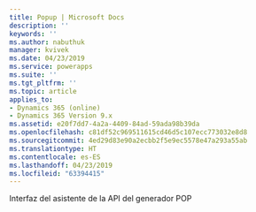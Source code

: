 ```yaml
---
title: Popup | Microsoft Docs
description: ''
keywords: ''
ms.author: nabuthuk
manager: kvivek
ms.date: 04/23/2019
ms.service: powerapps
ms.suite: ''
ms.tgt_pltfrm: ''
ms.topic: article
applies_to:
- Dynamics 365 (online)
- Dynamics 365 Version 9.x
ms.assetid: e20f7dd7-4a2a-4409-84ad-59ada98b39da
ms.openlocfilehash: c81df52c969511615cd46d5c107ecc773032e8d8
ms.sourcegitcommit: 4ed29d83e90a2ecbb2f5e9ec5578e47a293a55ab
ms.translationtype: HT
ms.contentlocale: es-ES
ms.lasthandoff: 04/23/2019
ms.locfileid: "63394415"
---
```

Interfaz del asistente de la API del generador POP
